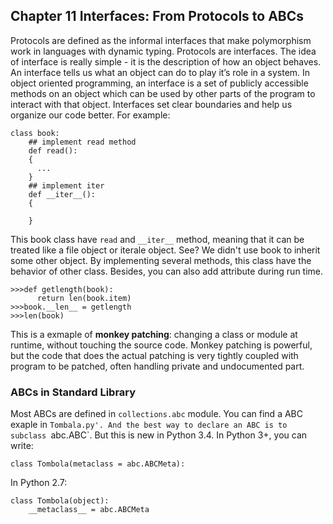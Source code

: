 ## Chapter 11 Interfaces: From Protocols to ABCs
Protocols are defined as the informal interfaces that make polymorphism work in languages with dynamic typing. Protocols are interfaces. The idea of interface is really simple - it is the description of how an object behaves. An interface tells us what an object can do to play it’s role in a system. In object oriented programming, an interface is a set of publicly accessible methods on an object which can be used by other parts of the program to interact with that object. Interfaces set clear boundaries and help us organize our code better.
For example:

    class book:
        ## implement read method
        def read():
        {
          ...
        }
        ## implement iter
        def __iter__():
        {

        }
This book class have `read` and `__iter__` method, meaning that it can be treated like a file object or iterale object. See? We didn't use book to inherit some other object. By implementing several methods, this class have the behavior of other class. Besides, you can also add attribute during run time.

    >>>def getlength(book):
          return len(book.item)
    >>>book.__len__ = getlength
    >>>len(book)
This is a exmaple of **monkey patching**: changing a class or module at runtime, without touching the source code. Monkey patching is powerful, but the code that does the actual patching is very tightly coupled with program to be patched, often handling private and undocumented part.

### ABCs in Standard Library
Most ABCs are defined in `collections.abc` module.
You can find a ABC exaple in `Tombala.py'. And the best way to declare an ABC is to subclass `abc.ABC`. But this is new in Python 3.4.
In Python 3+, you can write:

    class Tombola(metaclass = abc.ABCMeta):
In Python 2.7:

    class Tombola(object):
        __metaclass__ = abc.ABCMeta
